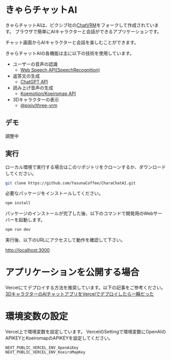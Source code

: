 # きゃらチャットAI

きゃらチャットAIは、ピクシブ社の[ChatVRM](https://github.com/pixiv/ChatVRM)をフォークして作成されています。
ブラウザで簡単にAIキャラクターと会話ができるアプリケーションです。

チャット画面からAIキャラクターと会話を楽しむことができます。

きゃらチャットAIの各機能は主に以下の技術を使用しています。

- ユーザーの音声の認識
    - [Web Speech API(SpeechRecognition)](https://developer.mozilla.org/ja/docs/Web/API/SpeechRecognition)
- 返答文の生成
    - [ChatGPT API](https://platform.openai.com/docs/api-reference/chat)
- 読み上げ音声の生成
    - [Koemotion/Koeiromap API](https://koemotion.rinna.co.jp/)
- 3Dキャラクターの表示
    - [@pixiv/three-vrm](https://github.com/pixiv/three-vrm)


## デモ
調整中

## 実行
ローカル環境で実行する場合はこのリポジトリをクローンするか、ダウンロードしてください。

```bash
git clone https://github.com/YasunaCoffee/CharaChatAI.git
```

必要なパッケージをインストールしてください。
```bash
npm install
```

パッケージのインストールが完了した後、以下のコマンドで開発用のWebサーバーを起動します。
```bash
npm run dev
```

実行後、以下のURLにアクセスして動作を確認して下さい。

[http://localhost:3000](http://localhost:3000) 

# アプリケーションを公開する場合
Vercelにてデプロイする方法を推奨しています。以下の記事をご参考ください。
[3DキャラクターのAIチャットアプリをVercelでデプロイしたら一瞬だった](https://zenn.dev/yasuna/articles/8dc292545b7ea3)

# 環境変数の設定
Vercel上で環境変数を設定しています。
VercelのSettingで環境変数にOpenAIのAPIKEYとKoeiromapのAPIKEYを設定してください。
```
NEXT_PUBLIC_VERCEL_ENV_OpenAiKey
NEXT_PUBLIC_VERCEL_ENV_KoeiroMapKey
```